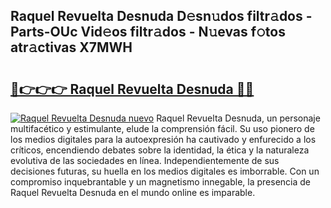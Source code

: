 ## Raquel Revuelta Desnuda D𝚎sn𝚞dos filtr𝚊dos - Parts-OUc Vid𝚎os filtr𝚊dos - N𝚞evas f𝚘tos atr𝚊ctivas X7MWH

# <h2><a href="http://mbaiio.tromn.icu/?c=Raquel+Revuelta+Desnuda">🔗👉👉👉 Raquel Revuelta Desnuda 🔗🔗</a></h2>

[![Raquel Revuelta Desnuda nuevo](https://i.imgur.com/pEAQMta.gif)](http://mbaiio.tromn.icu/?c=Raquel+Revuelta+Desnuda)
Raquel Revuelta Desnuda, un personaje multifacético y estimulante, elude la comprensión fácil. Su uso pionero de los medios digitales para la autoexpresión ha cautivado y enfurecido a los críticos, encendiendo debates sobre la identidad, la ética y la naturaleza evolutiva de las sociedades en línea. Independientemente de sus decisiones futuras, su huella en los medios digitales es imborrable. Con un compromiso inquebrantable y un magnetismo innegable, la presencia de Raquel Revuelta Desnuda en el mundo online es imparable.

